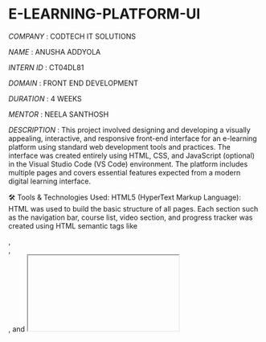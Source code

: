 # E-LEARNING-PLATFORM-UI
*COMPANY* : CODTECH IT SOLUTIONS

*NAME* : ANUSHA ADDYOLA

*INTERN ID* : CT04DL81

*DOMAIN* : FRONT END DEVELOPMENT

*DURATION* : 4 WEEKS

*MENTOR* : NEELA SANTHOSH

*DESCRIPTION* : 
This project involved designing and developing a visually appealing, interactive, and responsive front-end interface for an e-learning platform using standard web development tools and practices. The interface was created entirely using HTML, CSS, and JavaScript (optional) in the Visual Studio Code (VS Code) environment. The platform includes multiple pages and covers essential features expected from a modern digital learning interface.

🛠 Tools & Technologies Used:
HTML5 (HyperText Markup Language):
HTML was used to build the basic structure of all pages. Each section such as the navigation bar, course list, video section, and progress tracker was created using HTML semantic tags like <section>, <nav>, <div>, and <iframe> for embedding media.

CSS3 (Cascading Style Sheets):
CSS was used extensively to style all HTML elements and create an engaging purple-themed UI. Advanced styling techniques such as hover effects, flexbox layout, custom buttons, rounded cards, and progress bars were used to enhance interactivity and aesthetics.

Visual Studio Code (VS Code):
VS Code was the primary IDE (Integrated Development Environment) used for writing code. It provided powerful features like syntax highlighting, extensions (e.g., Live Server), and easy file management that helped in quickly building and previewing the application.

Live Server Extension (VS Code):
This extension enabled real-time viewing of changes in the browser, improving development speed and feedback.

YouTube Embed (iframe):
To simulate course content delivery, an actual video from YouTube was embedded using an <iframe>. This gives users the ability to stream educational content directly from the application.

📑 Platform Features Developed:
Homepage:
A welcoming introduction with a clear call-to-action (Explore Courses) using a stylish button and brief platform description.

Course Listing Page:
A dynamic list of courses displayed using responsive cards. Each course card includes the title, a brief description, and a "Watch" button linking to the video page. This replicates how modern e-learning platforms present courses to users.

Progress Tracking Page:
This page uses animated progress bars to visually indicate a learner’s completion percentage for each course. This is a critical feature for users to stay motivated and track their progress.

Video Page:
A full-page dedicated to streaming course videos. The embedded YouTube video simulates a real learning module. Users can watch, pause, and resume the video, making the platform functional for actual content consumption.

Navigation Bar:
A consistent sticky navbar on all pages allows users to move between Home, Courses, Progress, and Video pages seamlessly. It’s styled with a deep purple background and interactive hover effects, reflecting modern design standards.

🌐 Platform & Application Areas:
This project is purely front-end and can be used as a template for real-world e-learning platforms. It can be:

Integrated into larger learning management systems (LMS)

Used for portfolio showcases by developers

A prototype for educational startups or institutions

Extended into full-stack applications by adding a back-end (Node.js, Firebase, Django, etc.)

The platform can serve educational institutions, online coaching classes, tutorial sites, or individual educators wanting to share structured content online.

It also serves as a foundational project for understanding UI/UX design, multi-page website navigation, and frontend development best practices. The color palette (purple tones), smooth transitions, and card-based layouts were chosen to ensure a modern, clean, and professional user experience.

✅ Conclusion:
This task not only fulfilled all functional deliverables (course list, progress tracker, video embedding) but also demonstrated how to use basic web technologies to build a visually impressive and user-friendly interface. The project reflects strong front-end development skills and provides a base that can be scaled into a full-featured e-learning application.


*OUTPUT* :
![Image](https://github.com/user-attachments/assets/fa0e3afa-2a71-46e7-9bcc-aa1e84599a1a)

![Image](https://github.com/user-attachments/assets/170a9400-8cd7-4f80-8028-d5ee1a8e4a20)

![Image](https://github.com/user-attachments/assets/f38ce5ae-96ff-4f4c-8443-20e23600ab23)

![Image](https://github.com/user-attachments/assets/f7d2e1e8-78d2-4707-8766-362ff13f3851)
